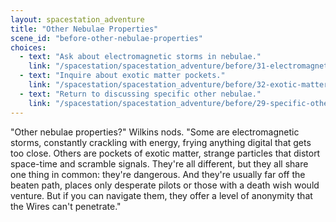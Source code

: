 ```yaml
---
layout: spacestation_adventure
title: "Other Nebulae Properties"
scene_id: "before-other-nebulae-properties"
choices:
  - text: "Ask about electromagnetic storms in nebulae."
    link: "/spacestation/spacestation_adventure/before/31-electromagnetic-storms"
  - text: "Inquire about exotic matter pockets."
    link: "/spacestation/spacestation_adventure/before/32-exotic-matter-pockets"
  - text: "Return to discussing specific other nebulae."
    link: "/spacestation/spacestation_adventure/before/29-specific-other-nebulae"
---
```


"Other nebulae properties?" Wilkins nods. "Some are electromagnetic storms, constantly crackling with energy, frying anything digital that gets too close. Others are pockets of exotic matter, strange particles that distort space-time and scramble signals. They're all different, but they all share one thing in common: they're dangerous. And they're usually far off the beaten path, places only desperate pilots or those with a death wish would venture. But if you can navigate them, they offer a level of anonymity that the Wires can't penetrate."
